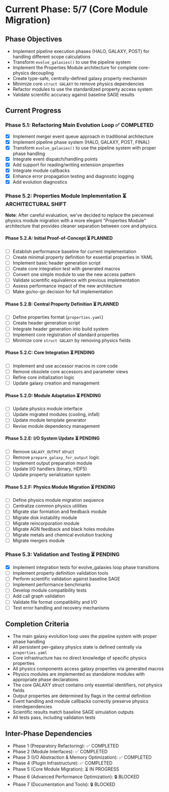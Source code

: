 <!-- Purpose: Current project phase context -->
<!-- Update Rules:
- 500-word limit! 
- Include: 
  • Phase objectives
  • Current progress as a checklist
  • Completion criteria 
  • Inter-phase dependencies
- At major phase completion archive as phase-[X].md and refresh for next phase
-->

# Current Phase: 5/7 (Core Module Migration)

## Phase Objectives
- Implement pipeline execution phases (HALO, GALAXY, POST) for handling different scope calculations
- Transform `evolve_galaxies()` to use the pipeline system
- Implement the Properties Module architecture for complete core-physics decoupling
- Create type-safe, centrally-defined galaxy property mechanism
- Minimize core `struct GALAXY` to remove physics dependencies
- Refactor modules to use the standardized property access system
- Validate scientific accuracy against baseline SAGE results

## Current Progress

### Phase 5.1: Refactoring Main Evolution Loop ✅ COMPLETED
- [x] Implement merger event queue approach in traditional architecture
- [x] Implement pipeline phase system (HALO, GALAXY, POST, FINAL)
- [x] Transform `evolve_galaxies()` to use the pipeline system with proper phase handling
- [x] Integrate event dispatch/handling points
- [x] Add support for reading/writing extension properties
- [x] Integrate module callbacks
- [x] Enhance error propagation testing and diagnostic logging
- [x] Add evolution diagnostics

### Phase 5.2: Properties Module Implementation ⏳ ARCHITECTURAL SHIFT
**Note**: After careful evaluation, we've decided to replace the piecemeal physics module migration with a more elegant "Properties Module" architecture that provides cleaner separation between core and physics.

#### Phase 5.2.A: Initial Proof-of-Concept ⏳ PLANNED
- [ ] Establish performance baseline for current implementation
- [ ] Create minimal property definition for essential properties in YAML
- [ ] Implement basic header generation script
- [ ] Create core integration test with generated macros
- [ ] Convert one simple module to use the new access pattern
- [ ] Validate scientific equivalence with previous implementation
- [ ] Assess performance impact of the new architecture
- [ ] Make go/no-go decision for full implementation

#### Phase 5.2.B: Central Property Definition ⏳ PLANNED
- [ ] Define properties format (`properties.yaml`)
- [ ] Create header generation script
- [ ] Integrate header generation into build system
- [ ] Implement core registration of standard properties
- [ ] Minimize core `struct GALAXY` by removing physics fields

#### Phase 5.2.C: Core Integration ⏳ PENDING
- [ ] Implement and use accessor macros in core code
- [ ] Remove obsolete core accessors and parameter views
- [ ] Refine core initialization logic
- [ ] Update galaxy creation and management

#### Phase 5.2.D: Module Adaptation ⏳ PENDING
- [ ] Update physics module interface
- [ ] Update migrated modules (cooling, infall)
- [ ] Update module template generator
- [ ] Revise module dependency management

#### Phase 5.2.E: I/O System Update ⏳ PENDING
- [ ] Remove `GALAXY_OUTPUT` struct 
- [ ] Remove `prepare_galaxy_for_output` logic
- [ ] Implement output preparation module
- [ ] Update I/O handlers (binary, HDF5)
- [ ] Update property serialization system

#### Phase 5.2.F: Physics Module Migration ⏳ PENDING
- [ ] Define physics module migration sequence
- [ ] Centralize common physics utilities
- [ ] Migrate star formation and feedback module
- [ ] Migrate disk instability module
- [ ] Migrate reincorporation module
- [ ] Migrate AGN feedback and black holes modules
- [ ] Migrate metals and chemical evolution tracking
- [ ] Migrate mergers module

### Phase 5.3: Validation and Testing ⏳ PENDING
- [x] Implement integration tests for evolve_galaxies loop phase transitions
- [ ] Implement property definition validation tools
- [ ] Perform scientific validation against baseline SAGE
- [ ] Implement performance benchmarks
- [ ] Develop module compatibility tests
- [ ] Add call graph validation
- [ ] Validate file format compatibility and I/O
- [ ] Test error handling and recovery mechanisms

## Completion Criteria
- The main galaxy evolution loop uses the pipeline system with proper phase handling
- All persistent per-galaxy physics state is defined centrally via `properties.yaml`
- Core infrastructure has no direct knowledge of specific physics properties
- All physics components access galaxy properties via generated macros
- Physics modules are implemented as standalone modules with appropriate phase declarations
- The core GALAXY struct contains only essential identifiers, not physics fields
- Output properties are determined by flags in the central definition
- Event handling and module callbacks correctly preserve physics interdependencies
- Scientific results match baseline SAGE simulation outputs
- All tests pass, including validation tests

## Inter-Phase Dependencies
- Phase 1 (Preparatory Refactoring): ✅ COMPLETED
- Phase 2 (Module Interfaces): ✅ COMPLETED
- Phase 3 (I/O Abstraction & Memory Optimization): ✅ COMPLETED
- Phase 4 (Plugin Infrastructure): ✅ COMPLETED
- Phase 5 (Core Module Migration): ⏳ IN PROGRESS
- Phase 6 (Advanced Performance Optimization): 🔒 BLOCKED
- Phase 7 (Documentation and Tools): 🔒 BLOCKED
